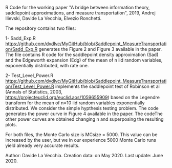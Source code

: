 R Code for the working paper "A bridge between information theory, saddlepoint approximations,
and measure transportation", 2019, Andrej Ilievski, Davide La Vecchia, Elvezio Ronchetti.

The repository contains two files:

1- Sadd_Exp.R https://github.com/dvdlvc/MyGitHub/blob/Saddlepoint_MeasureTransportation/Sadd_Exp.R  generates the Figure 2 and Figure 3 available in the paper. The file contains R code for the saddlepoint density approximation (Sad) and the Edgeworth expansion (Edg) of the mean of n iid random variables, exponentially distributed, with rate one.

2- Test_Level_Power.R https://github.com/dvdlvc/MyGitHub/blob/Saddlepoint_MeasureTransportation/Test_Level_Power.R 
implements the saddlepoint test of Robinson et al  (Annals of Statistics, 2003, https://projecteuclid.org/euclid.aos/1059655909) based on the Legendre transform for the mean 
of n=10 iid random variables exponentially distributed. We consider the simple hypthesis testing problem. The code generates 
the power curve in Figure 4 available in the paper. The codeThe other power curves are obtained changing n and superposing the 
resulting plots.

For both files, the Monte Carlo size is MCsize = 5000. This value can be increased by the user, but we in our experience 5000 Monte Carlo runs yield already very accurate results. 

Author: Davide La Vecchia. Creation data: on May 2020. Last update: June 2020. 
